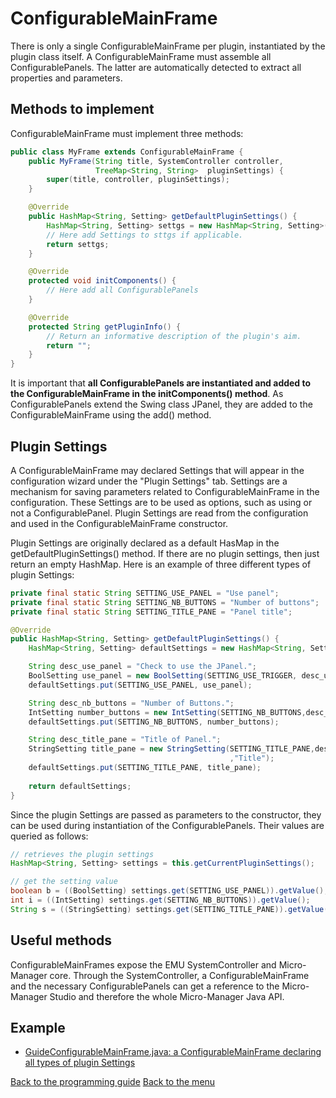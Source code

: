# ConfigurableMainFrame 

There is only a single ConfigurableMainFrame per plugin, instantiated by the plugin class itself. A ConfigurableMainFrame must assemble all ConfigurablePanels. The latter are automatically detected to extract all properties and parameters.



## Methods to implement

ConfigurableMainFrame must implement three methods:

```java
public class MyFrame extends ConfigurableMainFrame {
	public MyFrame(String title, SystemController controller, 
                   TreeMap<String, String> 	pluginSettings) {
		super(title, controller, pluginSettings);
	}

	@Override
	public HashMap<String, Setting> getDefaultPluginSettings() {
		HashMap<String, Setting> settgs = new HashMap<String, Setting>();
		// Here add Settings to sttgs if applicable.
		return settgs;
	}

	@Override
	protected void initComponents() {
		// Here add all ConfigurablePanels
	}

	@Override
	protected String getPluginInfo() {
		// Return an informative description of the plugin's aim.
		return "";
	}
}
```

It is important that **all ConfigurablePanels are instantiated and added to the ConfigurableMainFrame  in the initComponents() method**. As ConfigurablePanels extend the Swing class JPanel, they are added to the ConfigurableMainFrame using the add() method.



## Plugin Settings  <a name="settings"></a>  

A ConfigurableMainFrame may declared Settings that will appear in the configuration wizard under the "Plugin Settings" tab. Settings are a mechanism for saving parameters related to ConfigurableMainFrame  in the configuration. These Settings are to be used as options, such as using or not a ConfigurablePanel. Plugin Settings are read from the configuration and used in the ConfigurableMainFrame  constructor.

Plugin Settings are originally declared as a default HasMap in the getDefaultPluginSettings() method. If there are no plugin settings, then just return an empty HashMap. Here is an example of three different types of plugin Settings: 

```java
private final static String SETTING_USE_PANEL = "Use panel";
private final static String SETTING_NB_BUTTONS = "Number of buttons";
private final static String SETTING_TITLE_PANE = "Panel title";

@Override
public HashMap<String, Setting> getDefaultPluginSettings() {
	HashMap<String, Setting> defaultSettings = new HashMap<String, Setting>();

    String desc_use_panel = "Check to use the JPanel.";
    BoolSetting use_panel = new BoolSetting(SETTING_USE_TRIGGER, desc_use_panel, true);
    defaultSettings.put(SETTING_USE_PANEL, use_panel);

    String desc_nb_buttons = "Number of Buttons.";
    IntSetting number_buttons = new IntSetting(SETTING_NB_BUTTONS,desc_nb_buttons,4);
    defaultSettings.put(SETTING_NB_BUTTONS, number_buttons);

    String desc_title_pane = "Title of Panel.";
    StringSetting title_pane = new StringSetting(SETTING_TITLE_PANE,desc_title_pane
                                                 ,"Title");
    defaultSettings.put(SETTING_TITLE_PANE, title_pane);
    
	return defaultSettings;
}
```

Since the plugin Settings are passed as parameters to the constructor, they can be used during instantiation of the ConfigurablePanels. Their values are queried as follows:

```java
// retrieves the plugin settings
HashMap<String, Setting> settings = this.getCurrentPluginSettings();

// get the setting value
boolean b = ((BoolSetting) settings.get(SETTING_USE_PANEL)).getValue();
int i = ((IntSetting) settings.get(SETTING_NB_BUTTONS)).getValue();
String s = ((StringSetting) settings.get(SETTING_TITLE_PANE)).getValue();
```



## Useful methods 

ConfigurableMainFrames  expose the EMU SystemController and Micro-Manager core. Through the SystemController, a ConfigurableMainFrame and the necessary ConfigurablePanels can get a reference to the Micro-Manager Studio and therefore the whole Micro-Manager Java API.



## Example

- [GuideConfigurableMainFrame.java: a ConfigurableMainFrame declaring all types of plugin Settings](https://github.com/jdeschamps/EMU-guide/tree/master/guide/src/main/java/de/embl/rieslab/emuguide)



[Back to the programming guide](programmingguide.md)
[Back to the menu](index.md)